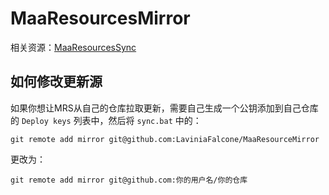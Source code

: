 # MaaResourcesMirror

相关资源：[MaaResourcesSync](https://github.com/LaviniaFalcone/MaaResourceSync)

## 如何修改更新源

如果你想让MRS从自己的仓库拉取更新，需要自己生成一个公钥添加到自己仓库的 `Deploy keys` 列表中，然后将 `sync.bat` 中的：

```shell
git remote add mirror git@github.com:LaviniaFalcone/MaaResourceMirror
```

更改为：

```shell
git remote add mirror git@github.com:你的用户名/你的仓库
```
